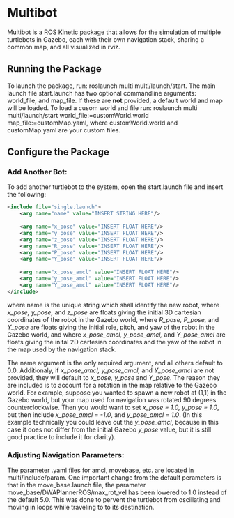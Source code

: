 # Multibot 
Multibot is a ROS Kinetic package that allows for the simulation of multiple turtlebots in Gazebo, each with their own navigation stack, sharing a common map, and all visualized in rviz.

## Running the Package 
To launch the package, run: roslaunch multi multi/launch/start. The main launch file start.launch has two optional commandline arguments: world_file, and map_file. If these are **not** provided, a default world and map will be loaded. To load a cusom world and file run: roslaunch multi multi/launch/start world_file:=customWorld.world map_file:=customMap.yaml, where customWorld.world and customMap.yaml are your custom files.

## Configure the Package
### Add Another Bot:
To add another turtlebot to the system, open the start.launch file and insert the following:
```xml
<include file="single.launch">
	<arg name="name" value="INSERT STRING HERE"/>
	
	<arg name="x_pose" value="INSERT FLOAT HERE"/>
	<arg name="y_pose" value="INSERT FLOAT HERE"/>
	<arg name="z_pose" value="INSERT FLOAT HERE"/>
	<arg name="R_pose" value="INSERT FLOAT HERE"/>
	<arg name="P_pose" value="INSERT FLOAT HERE"/>
	<arg name="Y_pose" value="INSERT FLOAT HERE"/>
	
	<arg name="x_pose_amcl" value="INSERT FLOAT HERE"/>
	<arg name="y_pose_amcl" value="INSERT FLOAT HERE"/>
	<arg name="Y_pose_amcl" value="INSERT FLOAT HERE"/>
</include>
```
where name is the unique string which shall identify the new robot, where *x_pose, y_pose,* and *z_pose* are floats giving the initial 3D cartesian coordinates of the robot in the Gazebo world, where *R_pose, P_pose,* and *Y_pose* are floats giving the initial role, pitch, and yaw of the robot in the Gazebo world, and where *x_pose_amcl, y_pose_amcl,* and *Y_pose_amcl* are floats giving the inital 2D cartesian coordinates and the yaw of the robot in the map used by the navigation stack.

The name argument is the only required argument, and all others default to 0.0. Additionaly, if *x_pose_amcl, y_pose_amcl,* and *Y_pose_amcl* are not provided, they will default to *x_pose, y_pose* and *Y_pose*. The reason they are included is to account for a rotation in the map relative to the Gazebo world. For example, suppose you wanted to spawn a new robot at (1,1) in the Gazebo world, but your map used for navigation was rotated 90 degrees counterclockwise. Then you would want to set *x_pose = 1.0, y_pose = 1.0*, but then include *x_pose_amcl = -1.0*, and *y_pose_amcl = 1.0*. (In this example technically you could leave out the *y_pose_amcl*, because in this case it does not differ from the initial Gazebo *y_pose* value, but it is still good practice to include it for clarity).

### Adjusting Navigation Parameters:
The parameter .yaml files for amcl, movebase, etc. are located in multi/include/param. One important change from the default perameters is that in the move_base.launch file, the parameter move_base/DWAPlannerROS/max_rot_vel has been lowered to 1.0 instead of the default 5.0. This was done to pervent the turtlebot from oscillating and moving in loops while traveling to to its destination.
